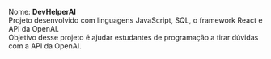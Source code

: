 Nome: <Strong>DevHelperAI</strong>
<BR>
Projeto desenvolvido com linguagens JavaScript, SQL, o framework React e API da OpenAI.
<BR>
Objetivo desse projeto é ajudar estudantes de programação a tirar dúvidas com a API da OpenAI.  
